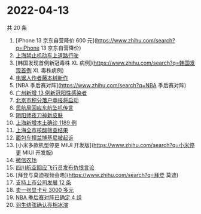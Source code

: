 # 2022-04-13

共 20 条

<!-- BEGIN ZHIHUSEARCH -->
<!-- 最后更新时间 Wed Apr 13 2022 10:37:23 GMT+0800 (China Standard Time) -->
1. [iPhone 13 京东自营降价 600 元](https://www.zhihu.com/search?q=iPhone 13 京东自营降价)
1. [上海禁止机动车上道路行驶](https://www.zhihu.com/search?q=上海疫情防控)
1. [韩国发现首例新冠毒株 XL 病例](https://www.zhihu.com/search?q=韩国发现首例 XL 毒株病例)
1. [电锯人作者藤本树新作](https://www.zhihu.com/search?q=藤本树新作)
1. [NBA 季后赛对阵](https://www.zhihu.com/search?q=NBA 季后赛对阵)
1. [广州新增 13 例新冠阳性感染者](https://www.zhihu.com/search?q=广州疫情)
1. [北京市积分落户申报将启动](https://www.zhihu.com/search?q=北京市积分落户申报)
1. [民航局回应东航坠机传言](https://www.zhihu.com/search?q=民航局回应传言)
1. [阴阳师夜刀神新皮肤](https://www.zhihu.com/search?q=夜刀神新皮肤残幕戏尽)
1. [上海新增本土确诊 1189 例](https://www.zhihu.com/search?q=上海新增)
1. [上海全市核酸筛查结果](https://www.zhihu.com/search?q=上海全市核酸筛查结果)
1. [面包车撞兰博基尼被起诉](https://www.zhihu.com/search?q=面包车撞上兰博基尼被起诉)
1. [小米多款机型停更 MIUI 开发版](https://www.zhihu.com/search?q=小米停更 MIUI 开发版)
1. [微信农场](https://www.zhihu.com/search?q=微信农场)
1. [四川航空回应飞行员发布仇恨言论](https://www.zhihu.com/search?q=四川航空回应)
1. [拜登与莫迪视频会晤](https://www.zhihu.com/search?q=拜登 莫迪)
1. [支持上市公司发展 12 条](https://www.zhihu.com/search?q=支持上市公司发展12条)
1. [卖一张显卡亏 3000 多元](https://www.zhihu.com/search?q=卖一张显卡亏3000 )
1. [NBA 季后赛对阵已确定 4 组](https://www.zhihu.com/search?q=NBA季后赛对阵)
1. [羽生结弦确认亮相冰演](https://www.zhihu.com/search?q=羽生结弦确认亮相冰演)
<!-- END ZHIHUSEARCH -->
